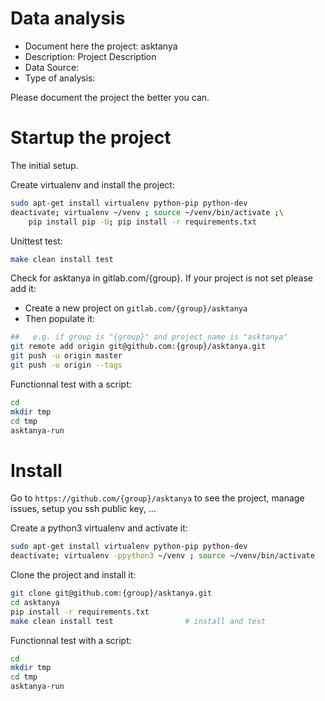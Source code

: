 # Data analysis
- Document here the project: asktanya
- Description: Project Description
- Data Source:
- Type of analysis:

Please document the project the better you can.

# Startup the project

The initial setup.

Create virtualenv and install the project:
```bash
sudo apt-get install virtualenv python-pip python-dev
deactivate; virtualenv ~/venv ; source ~/venv/bin/activate ;\
    pip install pip -U; pip install -r requirements.txt
```

Unittest test:
```bash
make clean install test
```

Check for asktanya in gitlab.com/{group}.
If your project is not set please add it:

- Create a new project on `gitlab.com/{group}/asktanya`
- Then populate it:

```bash
##   e.g. if group is "{group}" and project_name is "asktanya"
git remote add origin git@github.com:{group}/asktanya.git
git push -u origin master
git push -u origin --tags
```

Functionnal test with a script:

```bash
cd
mkdir tmp
cd tmp
asktanya-run
```

# Install

Go to `https://github.com/{group}/asktanya` to see the project, manage issues,
setup you ssh public key, ...

Create a python3 virtualenv and activate it:

```bash
sudo apt-get install virtualenv python-pip python-dev
deactivate; virtualenv -ppython3 ~/venv ; source ~/venv/bin/activate
```

Clone the project and install it:

```bash
git clone git@github.com:{group}/asktanya.git
cd asktanya
pip install -r requirements.txt
make clean install test                # install and test
```
Functionnal test with a script:

```bash
cd
mkdir tmp
cd tmp
asktanya-run
```

